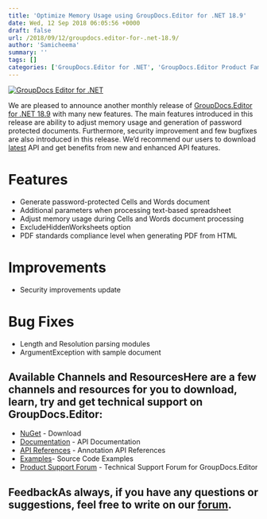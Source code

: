 ```yaml
---
title: 'Optimize Memory Usage using GroupDocs.Editor for .NET 18.9'
date: Wed, 12 Sep 2018 06:05:56 +0000
draft: false
url: /2018/09/12/groupdocs.editor-for-.net-18.9/
author: 'Samicheema'
summary: ''
tags: []
categories: ['GroupDocs.Editor for .NET', 'GroupDocs.Editor Product Family']
---
```


[![GroupDocs Editor for .NET](http://blog.groupdocs.com/wp-content/uploads/sites/4/2017/07/groupdocs-editor.png)](https://www.groupdocs.com/products/editor/net)

We are pleased to announce another monthly release of [GroupDocs.Editor for .NET 18.9](https://www.groupdocs.com/products/editor/net) with many new features. The main features introduced in this release are ability to adjust memory usage and generation of password protected documents. Furthermore, security improvement and few bugfixes are also introduced in this release. We’d recommend our users to download [latest](https://www.nuget.org/packages/groupdocs.editor) API and get benefits from new and enhanced API features.

# Features

*   Generate password-protected Cells and Words document
*   Additional parameters when processing text-based spreadsheet
*   Adjust memory usage during Cells and Words document processing
*   ExcludeHiddenWorksheets option
*   PDF standards compliance level when generating PDF from HTML

# Improvements

*   Security improvements update

# Bug Fixes

*   Length and Resolution parsing modules
*   ArgumentException with sample document

## Available Channels and ResourcesHere are a few channels and resources for you to download, learn, try and get technical support on GroupDocs.Editor:

*   [NuGet](https://www.nuget.org/packages/groupdocs.editor "Nuget Package") \- Download
*   [Documentation](https://docs.groupdocs.com/display/editornet/Home "Editor API documentation") - API Documentation
*   [API References](https://apireference.groupdocs.com/net/editor "API References") - Annotation API References
*   [Examples](https://github.com/groupdocs-editor/GroupDocs.Editor-for-.NET "How to use Editor API")\- Source Code Examples
*   [Product Support Forum](https://forum.groupdocs.com/c/editor) - Technical Support Forum for GroupDocs.Editor

## FeedbackAs always, if you have any questions or suggestions, feel free to write on our [forum](https://forum.groupdocs.com/c/editor "Technical Support Forum").




